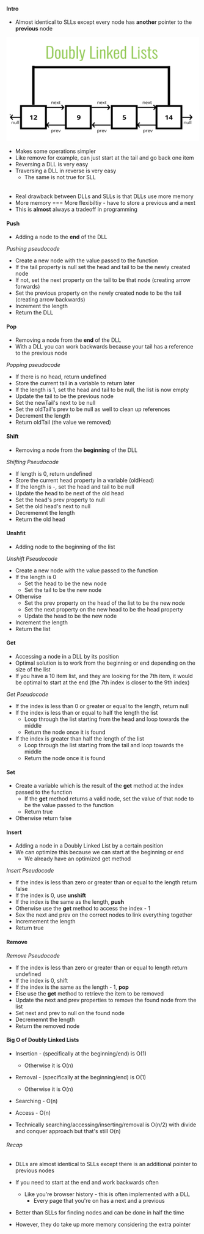 #### Intro

- Almost identical to SLLs except every node has **another** pointer to the **previous** node

![](../images/16.png)

- Makes some operations simpler
- Like remove for example, can just start at the tail and go back one item
- Reversing a DLL is very easy
- Traversing a DLL in reverse is very easy
    * The same is not true for SLL


######
- Real drawback between DLLs and SLLs is that DLLs use more memory
- More memory === More flexibiltiy - have to store a previous and a next
- This is **almost** always a tradeoff in programming

#### Push

- Adding a node to the **end** of the DLL

*Pushing pseudocode*

- Create a new node with the value passed to the function
- If the tail property is null set the head and tail to be the newly created node
- If not, set the next property on the tail to be that node (creating arrow forwards)
- Set the previous property on the newly created node to be the tail (creating arrow backwards)
- Increment the length
- Return the DLL

#### Pop

- Removing a node from the **end** of the DLL
- With a DLL you can work backwards because your tail has a reference to the previous node

*Popping pseudocode*

- If there is no head, return undefined
- Store the current tail in a variable to return later
- If the length is 1, set the head and tail to be null, the list is now empty
- Update the tail to be the previous node
- Set the newTail's next to be null
- Set the oldTail's prev to be null as well to clean up references
- Decrement the length
- Return oldTail (the value we removed)

#### Shift

- Removing a node from the **beginning** of the DLL

*Shifting Pseudocode*

- If length is 0, return undefined
- Store the current head property in a variable (oldHead)
- If the length is -, set the head and tail to be null
- Update the head to be next of the old head
- Set the head's prev property to null
- Set the old head's next to null
- Decrememnt the length
- Return the old head

#### Unshfit

- Adding node to the beginning of the list

*Unshift Pseudocode*

- Create a new node with the value passed to the function
- If the length is 0
    * Set the head to be the new node
    * Set the tail to be the new node
- Otherwise
    * Set the prev property on the head of the list to be the new node
    * Set the next property on the new head to be the head property
    * Update the head to be the new node
- Increment the length
- Return the list

#### Get

- Accessing a node in a DLL by its position
- Optimal solution is to work from the beginning or end depending on the size of the list
- If you have a 10 item list, and they are looking for the 7th item, it would be optimal to start at the end (the 7th index is closer to the 9th index)

*Get Pseudocode*

- If the index is less than 0 or greater or equal to the length, return null
- If the index is less than or equal to half the length the list
    * Loop through the list starting from the head and loop towards the middle
    * Return the node once it is found
- If the index is greater than half the length of the list
    * Loop through the list starting from the tail and loop towards the middle
    * Return the node once it is found

#### Set

- Create a variable which is the result of the **get** method at the index passed to the function
    * If the **get** method returns a valid node, set the value of that node to be the value passed to the function
    * Return true
- Otherwise return false

#### Insert

- Adding a node in a Doubly Linked List by a certain position
- We can optimize this because we can start at the beginning or end
    * We already have an optimized get method

*Insert Pseudocode*

- If the index is less than zero or greater than or equal to the length return false
- If the index is 0, use **unshift**
- If the index is the same as the length, **push**
- Otherwise use the **get** method to access the index - 1
- Sex the next and prev on the correct nodes to link everything together
- Incremement the length
- Return true

#### Remove

*Remove Pseudocode*

- If the index is less than zero or greater than or equal to length return undefined
- If the index is 0, shift
- If the index is the same as the length - 1, **pop**
- Else use the **get** method to retrieve the item to be removed
- Update the next and prev properties to remove the found node from the list
- Set next and prev to null on the found node
- Decrememnt the length
- Return the removed node

#### Big O of Doubly Linked Lists

- Insertion - (specifically at the beginning/end) is O(1)
    * Otherwise it is O(n)
- Removal - (specifically at the beginning/end) is O(1)
    * Otherwise it is O(n)
- Searching - O(n)
- Access - O(n)

- Technically searching/accessing/inserting/removal is O(n/2) with divide and conquer approach but that's still O(n)

###### Recap

- DLLs are almost identical to SLLs except there is an additional pointer to previous nodes

- If you need to start at the end and work backwards often
    * Like you're browser history - this is often implemented with a DLL
        - Every page that you're on has a next and a previous
- Better than SLLs for finding nodes and can be done in half the time
- However, they do take up more memory considering the extra pointer
